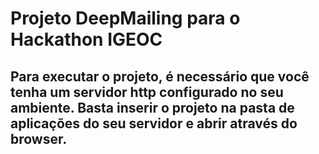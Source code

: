 # Projeto DeepMailing para o Hackathon IGEOC

## Para executar o projeto, é necessário que você tenha um servidor http configurado no seu ambiente. Basta inserir o projeto na pasta de aplicações do seu servidor e abrir através do browser.

